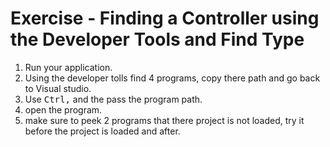﻿# Exercise - Finding a Controller using the Developer Tools and Find Type
1. Run your application.  
2. Using the developer tolls find 4 programs, copy there path and go back to Visual studio.
3. Use <kbd>Ctrl</kbd><kbd>,</kbd> and the pass the program path.
4. open the program.
5. make sure to peek 2 programs that there project is not loaded, try it before the project is loaded and after.
